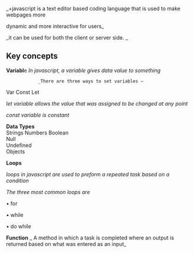 _+javascript is a text editor based coding   language that is used to make webpages more  

dynamic and more interactive for users_  

_it can be used for both  the client or server side. _  

## Key concepts 

**Variabl**e 
             _In  javascript, a variable  gives data value to something_  

                _There are three ways to set variables – 

Var 
Const 
Let 

 

_let variable  allows the value that was assigned to be changed at any  point_ 

_const variable is constant_ 

 
**Data Types**  
Strings 
Numbers 
Boolean  
Null  
Undefined  
Objects 

 
**Loops** 

_loops  in javascript are  used to preform a repeated task based on a condition_ 

 

_The three most common loops are_ 

 

• for 

• while 

• do while  

 
**Function** 
_ A method in which a task is completed where an output is returned based  on what was entered as an input_   